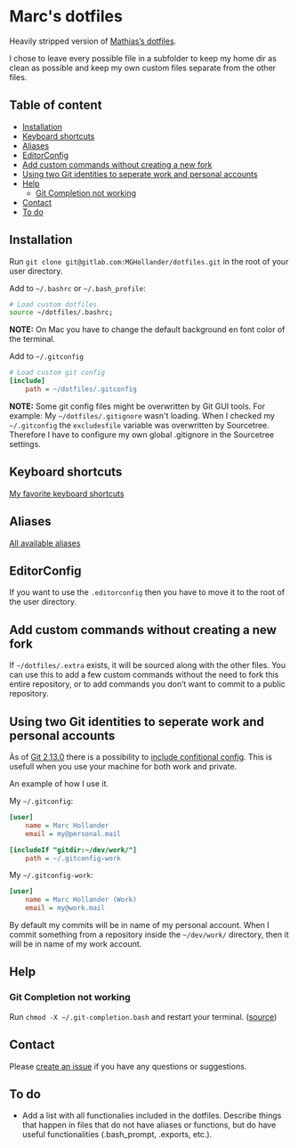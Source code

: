 # Marc's dotfiles

Heavily stripped version of [Mathias’s dotfiles](https://github.com/mathiasbynens/dotfiles).

I chose to leave every possible file in a subfolder to keep my home dir as clean as possible and keep my own custom files separate from the other files.

## Table of content <!-- omit in toc -->

- [Installation](#installation)
- [Keyboard shortcuts](#keyboard-shortcuts)
- [Aliases](#aliases)
- [EditorConfig](#editorconfig)
- [Add custom commands without creating a new fork](#add-custom-commands-without-creating-a-new-fork)
- [Using two Git identities to seperate work and personal accounts](#using-two-git-identities-to-seperate-work-and-personal-accounts)
- [Help](#help)
  - [Git Completion not working](#git-completion-not-working)
- [Contact](#contact)
- [To do](#to-do)

## Installation

Run `git clone git@gitlab.com:MGHollander/dotfiles.git` in the root of your user directory.

Add to `~/.bashrc` or `~/.bash_profile`:

```bash
# Load custom dotfiles
source ~/dotfiles/.bashrc;
```

**NOTE:** On Mac you have to change the default background en font color of the terminal.

Add to `~/.gitconfig`

```ini
# Load custom git config
[include]
    path = ~/dotfiles/.gitconfig
```

**NOTE:** Some git config files might be overwritten by Git GUI tools. For  example: My `~/dotfiles/.gitignore` wasn't loading. When I checked my `~/.gitconfig` the `excludesfile` variable was overwritten by Sourcetree. Therefore I have to configure my own global .gitignore in the Sourcetree settings.

## Keyboard shortcuts

[My favorite keyboard shortcuts](KEYBOARD-SHORTCUTS.md)

## Aliases

[All available aliases](ALIASES.md)

## EditorConfig

If you want to use the `.editorconfig` then you have to move it to the root of the user directory.

## Add custom commands without creating a new fork

If `~/dotfiles/.extra` exists, it will be sourced along with the other files. You can use this to add a few custom commands without the need to fork this entire repository, or to add commands you don’t want to commit to a public repository.

## Using two Git identities to seperate work and personal accounts

Às of [Git 2.13.0](https://github.com/git/git/blob/v2.13.0/Documentation/RelNotes/2.13.0.txt) there is a possibility to [include confitional config](https://git-scm.com/docs/git-config#_conditional_includes). This is usefull when you use your machine for both work and private.

An example of how I use it.

My `~/.gitconfig`:

```ini
[user]
    name = Marc Hollander
    email = my@personal.mail

[includeIf "gitdir:~/dev/work/"]
    path = ~/.gitconfig-work
```

My `~/.gitconfig-work`:

```ini
[user]
    name = Marc Hollander (Work)
    email = my@work.mail
```

By default my commits will be in name of my personal account. When I commit something from a repository inside the `~/dev/work/` directory, then it will be in name of my work account.

## Help

### Git Completion not working

Run `chmod -X ~/.git-completion.bash` and restart your terminal. ([source](http://thegeekywizard.com/2014/03/autocomplete-for-git-mac-osx-terminal/))

## Contact

Please [create an issue](https://gitlab.com/MGHollander/dotfiles/issues) if you have any questions or suggestions.

## To do

- Add a list with all functionalies included in the dotfiles. Describe things that happen in files that do not have aliases or functions, but do have useful functionalities (.bash_prompt, .exports, etc.).
